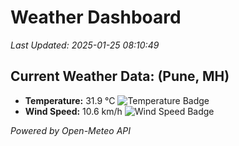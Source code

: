 
# Weather Dashboard

_Last Updated: 2025-01-25 08:10:49_

## Current Weather Data: (Pune, MH)
- **Temperature:** 31.9 °C ![Temperature Badge](https://img.shields.io/badge/Temperature-High%20Temp-orange)
- **Wind Speed:** 10.6 km/h ![Wind Speed Badge](https://img.shields.io/badge/Wind%20Speed-Low%20Wind-blue)

*Powered by Open-Meteo API*
